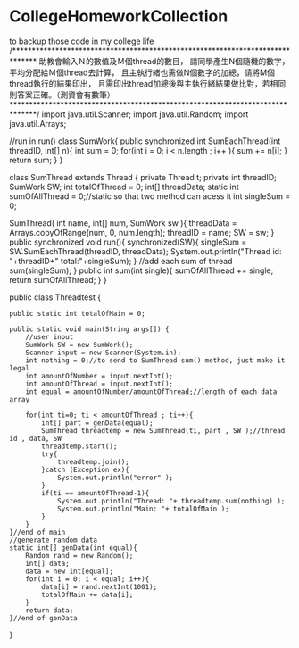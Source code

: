 # CollegeHomeworkCollection
to backup those code in my college life
/******************************************************************************
助教會輸入Ｎ的數值及Ｍ個thread的數目，
請同學產生N個隨機的數字，平均分配給Ｍ個thread去計算，
且主執行緒也需做N個數字的加總，請將M個thread執行的結果印出，
且需印出thread加總後與主執行緒結果做比對，若相同則答案正確。（測資會有數筆）
******************************************************************************/
import java.util.Scanner;
import java.util.Random;
import java.util.Arrays;

//run in run()
class SumWork{
    public synchronized int SumEachThread(int threadID, int[] n){
        int sum = 0;
        for(int i = 0; i < n.length ; i++ ){
            sum += n[i];
        }
        return sum;
    }
}

class SumThread extends Thread {
   private Thread t;
   private  int threadID;
   SumWork  SW;
   int totalOfThread = 0;
   int[] threadData;
   static int sumOfAllThread = 0;//static so that two method can acess it
   int singleSum = 0;

   SumThread( int name, int[] num, SumWork sw ){
        threadData = Arrays.copyOfRange(num, 0, num.length);
        threadID = name;
        SW = sw;
   }
   public synchronized void run(){
        synchronized(SW){
            singleSum = SW.SumEachThread(threadID, threadData);
            System.out.println("Thread id: "+threadID+" total:"+singleSum);
        }
        //add each sum of thread
        sum(singleSum);
    }
    public int sum(int single){
        sumOfAllThread += single;
        return sumOfAllThread;
    }
}



public class Threadtest {
    
    public static int totalOfMain = 0;

    public static void main(String args[]) {
        //user input
        SumWork SW = new SumWork();
        Scanner input = new Scanner(System.in);
        int nothing = 0;//to send to SumThread sum() method, just make it legal 
        int amountOfNumber = input.nextInt();
        int amountOfThread = input.nextInt();
        int equal = amountOfNumber/amountOfThread;//length of each data array
        
        for(int ti=0; ti < amountOfThread ; ti++){
            int[] part = genData(equal);
            SumThread threadtemp = new SumThread(ti, part , SW );//thread id , data, SW
            threadtemp.start();
            try{
                threadtemp.join();
            }catch (Exception ex){
                System.out.println("error" );
            }
            if(ti == amountOfThread-1){
                System.out.println("Thread: "+ threadtemp.sum(nothing) );
                System.out.println("Main: "+ totalOfMain );
            }
        }
    }//end of main
    //generate random data
    static int[] genData(int equal){
        Random rand = new Random();
        int[] data;
        data = new int[equal];
        for(int i = 0; i < equal; i++){
            data[i] = rand.nextInt(1001);
            totalOfMain += data[i];
        }
        return data;
    }//end of genData
}
